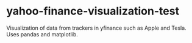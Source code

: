 # yahoo-finance-visualization-test
Visualization of data from trackers in yfinance such as Apple and Tesla. Uses pandas and matplotlib.
